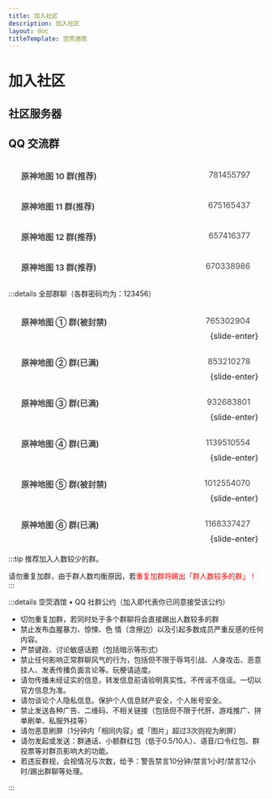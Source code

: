 ```yaml
---
title: 加入社区
description: 加入社区
layout: doc
titleTemplate: 空荧酒馆
---
```


# 加入社区

## 社区服务器

<LinkGrid :items="downloadMethod" />

## QQ 交流群

1. [**原神地图 10 群(推荐)** 781455797](https://qm.qq.com/cgi-bin/qm/qr?k=m79I_BhZswOY5DmpBN0gpqoRFhgNRehf&jump_from=webapi "点击一键加入原神地图10群")
2. [**原神地图 11 群(推荐)** 675165437](https://qm.qq.com/cgi-bin/qm/qr?k=vtEdBtKfhnwHpPVr1wTtiS6b_axepPmW&jump_from=webapi "点击一键加入原神地图11群")
3. [**原神地图 12 群(推荐)** 657416377](https://qm.qq.com/cgi-bin/qm/qr?k=ywsBJa1bgrLxgRWn7EfS6Kjve_74UaY5&jump_from=webapi "点击一键加入原神地图12群")
4. [**原神地图 13 群(推荐)** 670338986](https://qm.qq.com/cgi-bin/qm/qr?k=SSV94vBcOvHNfZl0joiHXz0RKEilCAKb&jump_from=webapi "点击一键加入原神地图13群")

:::details 全部群聊（各群密码均为：123456）

1. [**原神地图 ① 群(被封禁)** 765302904](# "点击一键加入原神地图交流①群"){slide-enter}
1. [**原神地图 ② 群(已满)** 853210278](https://qm.qq.com/cgi-bin/qm/qr?k=XXQPSSokSPuv8xKcM-52HT7ufLsE4leo&jump_from=webapi "点击一键加入原神地图②群"){slide-enter}
1. [**原神地图 ③ 群(已满)** 932683801](https://qm.qq.com/cgi-bin/qm/qr?k=YgBbiFrBbXBH4eFzn_QEBA4jDGBgO4s8&jump_from=webapi "点击一键加入原神地图③群"){slide-enter}
1. [**原神地图 ④ 群(已满)** 1139510554](https://qm.qq.com/cgi-bin/qm/qr?k=oHCv-c0sRdA3mtPtQY1q6Tr3oNAJErn2&jump_from=webapi "点击一键加入原神地图④群"){slide-enter}
1. [**原神地图 ⑤ 群(被封禁)** 1012554070](# "点击一键加入原神地图⑤群"){slide-enter}
1. [**原神地图 ⑥ 群(已满)** 1168337427](https://qm.qq.com/cgi-bin/qm/qr?k=-9GO5ByOM-6gpS9UmQhd2Tu_W8KACHln&jump_from=webapi "点击一键加入原神地图⑥群"){slide-enter}
1. [**原神地图 ⑦ 群(推荐)** 726524364](https://qm.qq.com/cgi-bin/qm/qr?k=sDQXH18A-nbJT7y6PRM1GYM80qsvtWp7&jump_from=webapi "点击一键加入原神地图⑦群"){slide-enter}
1. [**原神地图 ⑧ 群** 1012554070](https://qm.qq.com/cgi-bin/qm/qr?k=V-VnkK33Yx-PZmBXIFPS_frnIKCDghcq&jump_from=webapi "点击一键加入原神地图⑧群"){slide-enter}
1. [**原神地图 ⑨ 群** 902221505](https://qm.qq.com/cgi-bin/qm/qr?k=uwMrGyjdb8BXBe3g0PjFkjv_W0Y6VmSA&jump_from=webapi "点击一键加入原神地图⑨群")
1. [**原神地图 10 群(推荐)** 781455797](https://qm.qq.com/cgi-bin/qm/qr?k=m79I_BhZswOY5DmpBN0gpqoRFhgNRehf&jump_from=webapi "点击一键加入原神地图10群")
1. [**原神地图 11 群(推荐)** 675165437](https://qm.qq.com/cgi-bin/qm/qr?k=vtEdBtKfhnwHpPVr1wTtiS6b_axepPmW&jump_from=webapi "点击一键加入原神地图11群")
1. [**原神地图 12 群(推荐)** 657416377](https://qm.qq.com/cgi-bin/qm/qr?k=ywsBJa1bgrLxgRWn7EfS6Kjve_74UaY5&jump_from=webapi "点击一键加入原神地图12群")
1. [**原神地图 13 群(推荐)** 670338986](https://qm.qq.com/cgi-bin/qm/qr?k=SSV94vBcOvHNfZl0joiHXz0RKEilCAKb&jump_from=webapi "点击一键加入原神地图13群")
1. [**原神地图 14 群** 468263682](https://qm.qq.com/cgi-bin/qm/qr?k=g-By7txM78GfoPhk29d59Z5KkJV_Gt-z&jump_from=webapi "点击一键加入原神地图14群")
1. [**原神地图 15 群** 668424173](https://qm.qq.com/cgi-bin/qm/qr?k=qDLY3l2-A_zf2AW73X5S5PHuHcjicVbf&jump_from=webapi "点击一键加入原神地图15群")

:::tip
推荐加入人数较少的群。

请勿重复加群，由于群人数均衡原因，若<span style="color: red;">重复加群将踢出「群人数较多的群」！</span>
:::

:::details 空荧酒馆 • QQ 社群公约（加入即代表你已同意接受该公约）

- 切勿重复加群，若同时处于多个群聊将会直接踢出人数较多的群
- 禁止发布血腥暴力、惊悚、色 情（含擦边）以及引起多数成员严重反感的任何内容。
- 严禁键政、讨论敏感话题（包括暗示等形式）
- 禁止任何影响正常群聊风气的行为，包括但不限于辱骂引战、人身攻击、恶意挂人、发表传播负面言论等。玩梗请适度。
- 请勿传播未经证实的信息，转发信息前请验明真实性。不传谣不信谣。一切以官方信息为准。
- 请勿谈论个人隐私信息。保护个人信息财产安全，个人账号安全。
- 禁止发送各种广告、二维码、不相关链接（包括但不限于代肝、游戏推广、拼单刷单、私服外挂等）
- 请勿恶意刷屏（1分钟内「相同内容」或「图片」超过3次则视为刷屏）
- 请勿发起或发送：群通话、小额群红包（低于0.5/10人）、语音/口令红包、群投票等对群员影响大的功能。
- 若违反群规，会视情况与次数，给予：警告禁言10分钟/禁言1小时/禁言12小时/踢出群聊等处理。

:::

<script setup>
const downloadMethod = [
  { name: 'Discord', target: '_black', link: 'https://discord.com/invite/aFe57AKZUF', secondary: 'aFe57AKZUF', icon: 'i-logos-discord-icon' },
  { name: '米游社', target: '_black', secondary: 'VBFqyWV', link: 'https://webstatic.miyoushe.com/app/community-villa/toVilla.html?villa_id=3898&mhy_presentation_style=fullscreen', icon: '/imgs/mihoyo-a4504610.png' 
  },
  { name: 'QQ 频道', target: '_black',
    secondary: 'f006fek0f', link: 'https://pd.qq.com/s/f006fek0f', icon: '/svg/qq-channel.svg' 
  },
]
</script>

<style lang="scss" scoped>
ol::-webkit-scrollbar {
background: transparent;
height: 8px;
width: 8px;
}
ol::-webkit-scrollbar-corner {
width: 0;
}
ol::-webkit-scrollbar-thumb {
background-clip: content-box;
background-color: var(--vp-button-alt-bg);
border: 2px solid transparent;
border-radius: 4px;
}
ol::-webkit-scrollbar-track {
background-color: var(--vp-c-bg);
}

  ol {
    display: inherit;
    padding: 0;
    max-height: 475px;
    display: flex;
    flex-direction: column;
    overflow-y: scroll;
    
    li {
      cursor: pointer;
      display: inline-block;
      margin: 10px 0;
      width: 98%;
      font-size: 16px;
      border: 1px solid var(--vp-c-divider);
      border-radius: 5px;
      transition: all .3s;
      text-align: right;
      a {
        display: inline-block;
        position: relative;
        width: 100%;
        height: 100%;
        opacity: .8;
        padding: 10px 16px;
        box-sizing: border-box;
        transition: all .3s;
        text-decoration:none !important;
        strong {
          position: absolute;
          left: 25px;
        }
        &:hover{
          opacity: 1;
        }
      }
      &:hover{
        transform: translate3d(0, -2px, 0);
        box-shadow: 0 2px 12px 0 rgb(0 0 0 / 10%);
      }
    }
  }

// 被封禁的群
.custom-block.details {
  color: var(--vp-c-brand);
  ol > li:nth-child(1) > a strong,  ol > li:nth-child(5) > a strong {
    text-decoration: line-through !important;
    opacity: .7;
  }
}
</style>
